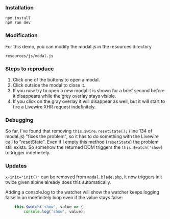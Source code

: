 ### Installation
```
npm install
npm run dev
```

### Modification
For this demo, you can modify the modal.js in the resources directory

```
resources/js/modal.js
```

### Steps to reproduce
1. Click one of the buttons to open a modal.
2. Click outside the modal to close it.
3. If you now try to open a new modal it is shown for a brief second before it disappears while the grey overlay stays visible.
4. If you click on the gray overlay it will disappear as well, but it will start to fire a Livewire XHR request indefinitely.

### Debugging
So far, I've found that removing `this.$wire.resetState();` (line 134 of modal.js) "fixes the problem", so it has to do something with the Livewire call to "resetState". Even if I empty this method (`resetState`) the problem still exists. So somehow the returned DOM triggers the `this.$watch('show)` to trigger indefinitely. 


### Updates
`x-init="init()"` can be removed from `modal.blade.php`, it now triggers init twice given alpine already does this automatically.

Adding a console.log to the watcher will show the watcher keeps logging false in an indefinitely loop even if the value stays false:

```js
    this.$watch('show', value => {
        console.log('show', value);
```

